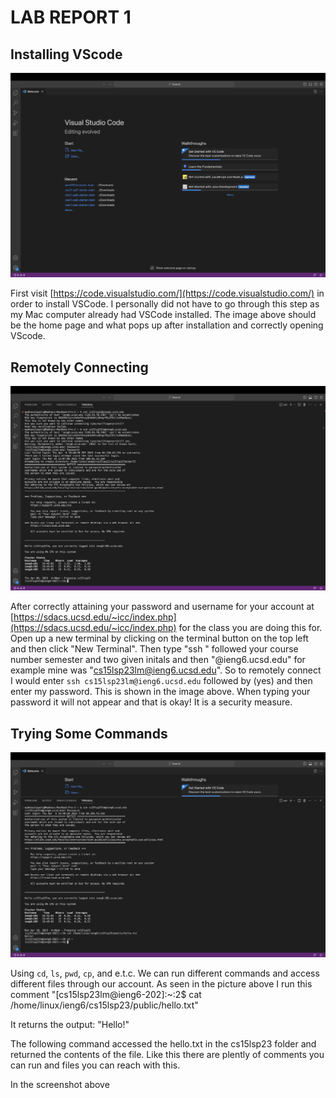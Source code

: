 <h1>LAB REPORT 1</h1>


<h2>Installing VScode</h2>

![Image](image1.png)


First visit [https://code.visualstudio.com/](https://code.visualstudio.com/) in order to install VSCode. I personally did not have to go through this step as my Mac computer already had VSCode installed.
The image above should be the home page and what pops up after installation and correctly opening VScode.




<h2>Remotely Connecting</h2>

![Image](image2.png)

After correctly attaining your password and username for your account at [https://sdacs.ucsd.edu/~icc/index.php](https://sdacs.ucsd.edu/~icc/index.php) for the class you are doing this for. Open up a new terminal by clicking on the terminal button on the top left and then click "New Terminal".
Then type "ssh " followed your course number semester and two given initals and then "@ieng6.ucsd.edu" for example mine was "cs15lsp23lm@ieng6.ucsd.edu". 
So to remotely connect I would enter `ssh cs15lsp23lm@ieng6.ucsd.edu` followed by (yes)  and then enter my password. This is shown in the image above. When typing your password it will not appear and that is okay! It is a security measure.




<h2>Trying Some Commands</h2>

![Image](image3.png)

Using `cd`, `ls`, `pwd`, `cp`, and e.t.c. We can run different commands and access different files through our account. As seen in the picture above I run this comment
"[cs15lsp23lm@ieng6-202]:~:2$ cat /home/linux/ieng6/cs15lsp23/public/hello.txt"

It returns the output:
"Hello!"

The following command accessed the hello.txt in the cs15lsp23 folder and returned the contents of the file. Like this there are plently of comments you can run and files you can reach with this.

In the screenshot above 

